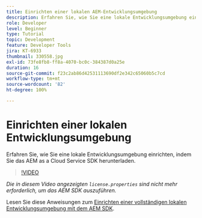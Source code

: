 ```yaml
---
title: Einrichten einer lokalen AEM-Entwicklungsumgebung
description: Erfahren Sie, wie Sie eine lokale Entwicklungsumgebung einrichten, indem Sie das AEM as a Cloud Service SDK herunterladen.
role: Developer
level: Beginner
type: Tutorial
topic: Development
feature: Developer Tools
jira: KT-6933
thumbnail: 330558.jpg
exl-id: 73fe8fb8-ff8a-4070-bc0c-384387d0a25e
duration: 16
source-git-commit: f23c2ab86d42531113690df2e342c65060b5c7cd
workflow-type: tm+mt
source-wordcount: '82'
ht-degree: 100%

---
```


# Einrichten einer lokalen Entwicklungsumgebung

Erfahren Sie, wie Sie eine lokale Entwicklungsumgebung einrichten, indem Sie das AEM as a Cloud Service SDK herunterladen.

>[!VIDEO](https://video.tv.adobe.com/v/330558?quality=12&learn=on)

_Die in diesem Video angezeigten `license.properties` sind nicht mehr erforderlich, um das AEM SDK auszuführen._

Lesen Sie diese Anweisungen zum [Einrichten einer vollständigen lokalen Entwicklungsumgebung mit dem AEM SDK](https://experienceleague.adobe.com/docs/experience-manager-learn/cloud-service/local-development-environment-set-up/overview.html?lang=de).
